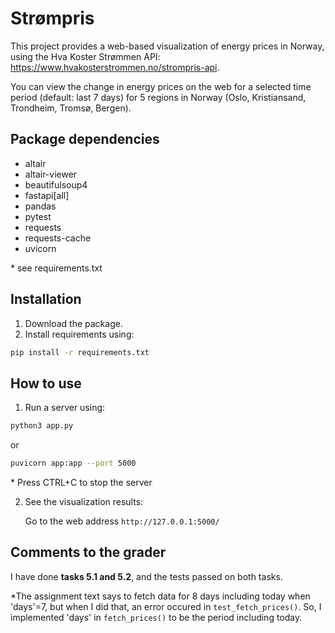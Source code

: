 # Strømpris

This project provides a web-based visualization of energy prices in Norway, using the Hva Koster Strømmen API: https://www.hvakosterstrommen.no/strompris-api. 

You can view the change in energy prices on the web for a selected time period (default: last 7 days) for 5 regions in Norway (Oslo, Kristiansand, Trondheim, Tromsø, Bergen).


## Package dependencies
- altair
- altair-viewer
- beautifulsoup4
- fastapi[all]
- pandas
- pytest
- requests
- requests-cache
- uvicorn

\* see requirements.txt

## Installation
1. Download the package.
2. Install requirements using:
```bash
pip install -r requirements.txt
```

## How to use
1. Run a server using:
```bash
python3 app.py
```
or
```bash
puvicorn app:app --port 5000
```
\* Press CTRL+C to stop the server

2. See the visualization results:

    Go to the web address `http://127.0.0.1:5000/`

## Comments to the grader
I have done **tasks 5.1 and 5.2**, and the tests passed on both tasks.

\*The assignment text says to fetch data for 8 days including today when 'days'=7, but when I did that, an error occured in `test_fetch_prices()`. So, I implemented 'days' in `fetch_prices()` to be the period including today.